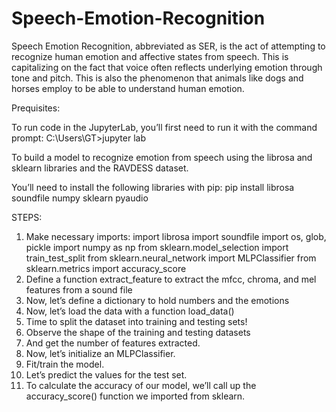 # Speech-Emotion-Recognition
Speech Emotion Recognition, abbreviated as SER, is the act of attempting to recognize human emotion and affective states from speech.
This is capitalizing on the fact that voice often reflects underlying emotion through tone and pitch. This is also the phenomenon that animals like dogs and horses employ to be able to understand human emotion.

Prequisites:

To run code in the JupyterLab, you’ll first need to run it with the command prompt:
C:\Users\GT>jupyter lab

To build a model to recognize emotion from speech using the librosa and sklearn libraries and the RAVDESS dataset.

You’ll need to install the following libraries with pip:
pip install librosa soundfile numpy sklearn pyaudio

STEPS:
1. Make necessary imports: import librosa
                           import soundfile
                           import os, glob, pickle
                           import numpy as np
                           from sklearn.model_selection import train_test_split
                           from sklearn.neural_network import MLPClassifier
                           from sklearn.metrics import accuracy_score
2. Define a function extract_feature to extract the mfcc, chroma, and mel features from a sound file
3. Now, let’s define a dictionary to hold numbers and the emotions
4. Now, let’s load the data with a function load_data()
5. Time to split the dataset into training and testing sets!
6. Observe the shape of the training and testing datasets
7. And get the number of features extracted.
8. Now, let’s initialize an MLPClassifier.
9. Fit/train the model.
10. Let’s predict the values for the test set.
11. To calculate the accuracy of our model, we’ll call up the accuracy_score() function we imported from sklearn.   
